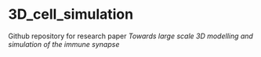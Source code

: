 # 3D_cell_simulation
Github repository for research paper *Towards large scale 3D modelling and simulation of the immune synapse*
